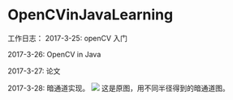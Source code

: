 # OpenCVinJavaLearning

工作日志：
2017-3-25: openCV 入门

2017-3-26: OpenCV in Java

2017-3-27: 论文

2017-3-28: 暗通道实现。 
![](./README/z.png)
这是原图，用不同半径得到的暗通道图。

